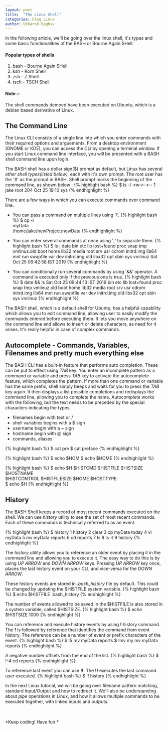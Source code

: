 ```yaml
---
layout: post
title:  "The Linux Shell"
categories: blog Linux
author: Utkarsh Raghav
---
```

In the following article, we'll be going over the linux shell, it's types and some basic functionalities of the BASH or Bourne Again SHell.

#### Popular types of shells
1. bash - Bourne Again SHell
2. ksh - Korn Shell
3. zsh - Z Shell
4. tsch - TSCH Shell

#### Note :-<br>
The shell commands demoed have been executed on Ubuntu, which is a debian based derivative of Linux.


## The Command Line
The Linux CLI consists of a single line into which you enter commands with their required options and arguements. From a desktop environment (GNOME or KDE), you can access the CLI by opening a terminal window. If you start Linux command line interface, you will be presented with a BASH shell command line upon login.

The BASH shell has a dollar sign($) prompt as default, but Linux has several *other shell types(listed below)*,
each with it's own prompt. The root user has the '#' as the prompt in BASH. Shell prompt marks the beginning of the command line, as shown below :
{% highlight bash %}
$ ls -l
-rw-r--r-- 1 jake root 204 Oct 25 19:10 sys
{% endhighlight %}

There are a few ways in which you can execute commands over command line.

- You can pass a command on multiple lines using '\\'.
{% highlight bash %}
$ cp -i \
myData \
/home/jake/newProject/newData
{% endhighlight %}

- You can enter several commands at once using ';' to separate them.
{% highlight bash %}
$ ls ; date
bin    etc             lib     lost+found  proc  snap      tmp      vmlinuz.old
boot   home            lib32   media       root  srv       usr
cdrom  initrd.img      lib64   mnt         run   swapfile  var
dev    initrd.img.old  libx32  opt         sbin  sys       vmlinuz
Sat Oct 25 09:42:58 IST 2019
{% endhighlight %}

- You can conditionally run several commands by using '&&' operator. A command is executed only if the previous one is true.
{% highlight bash %}
$ date && ls
Sat Oct 25 09:44:13 IST 2019
bin    etc             lib     lost+found  proc  snap      tmp      vmlinuz.old
boot   home            lib32   media       root  srv       usr
cdrom  initrd.img      lib64   mnt         run   swapfile  var
dev    initrd.img.old  libx32  opt         sbin  sys       vmlinuz
{% endhighlight %}

The BASH shell, which is a default shell for Ubuntu, has a helpful capability which allows you to edit command line, allowing user to easily modify the commands entered before executing them. It lets you move anywhere on the command line and allows to insert or delete characters, as need for it arises. It's really helpful in case of complex commands.

## Autocomplete - Commands, Variables, Filenames and pretty much everything else

The BASH CLI has a built-in feature that performs auto completion. These can be put to effect using *TAB* key.
You enter an incomplete pattern as a command or variable and press *TAB* key to activate the autocomplete feature, which completes the pattern.
If more than one command or variable has the same prefix, shell simply beeps and waits for you to press the *TAB* key again. It then displays a list possible completions and redisplays the command line, allowing you to complete the name.
Autocomplete works with the following, but the text needs to be preceded by the special characters indicating the types.
- filenames begin with text or /
- shell variables begins with a $ sign
- username begin with a ~ sign
- hostname begin with @ sign
- commands, aliases

{% highlight bash %}
$ cat pre <tab>
$ cat preface
{% endhighlight %}

{% highlight bash %}
$ echo $HOM <tab>
$ echo $HOME
{% endhighlight %}

{% highlight bash %}
$ echo $H <tab> <tab>
$HISTCMD       $HISTFILE      $HISTSIZE      $HOSTNAME      
$HISTCONTROL   $HISTFILESIZE  $HOME          $HOSTTYPE      
$ echo $H
{% endhighlight %}


## History

The BASH Shell keeps a record of most recent commands executed on the shell. We can use *history* utility to see the set of most recent commands.
Each of these commands is technically referred to as an event.

{% highlight bash %}
$ history
1  history
2  clear
3  cp myData today
4  vi myData
5  mv myData reports
6  cd reports
7  ls
8  ls -l
9  history
{% endhighlight %}

The *history* utility allows you to reference an older event by placing it in the command line and allowing you to execute it. The easy way to do this is by using *UP ARROW* and *DOWN ARROW* keys. Pressing *UP ARROW* key once, places the last history event on your CLI, and vice-versa for the *DOWN ARROW*.

These history events are stored in *.bash_history* file by default. This could be changed by updating the $HISTFILE system variable.
{% highlight bash %}
$ echo $HISTFILE
.bash_history
{% endhighlight %}

The number of events allowed to be saved in the $HISTFILE is also stored in a system variable, called $HISTSIZE.
{% highlight bash %}
$ echo $HISTSIZE
1000
{% endhighlight %}

You can reference and execute history events by using **!** history command. The **!** is followed by reference that identifies the command from event history. The reference can be a number of event or prefix characters of the event.
{% highlight bash %}
$ !5
mv myData reports
$ !mv my
mv myData reports
{% endhighlight %}

A negative number offsets from the end of the list.
{% highlight bash %}
$ !-4
cd reports
{% endhighlight %}

To reference last event you can use **!!**. The **!!** executes the last command user executed.
{% highlight bash %}
$ !!
history
{% endhighlight %}

In the next Linux tutorial, we will be going over filename pattern matching, standard Input/Output and how to redirect it.
We'll also be understanding about *pipe* operations in Linux, and how it allows multiple commands to be executed together, with linked inputs and outputs.

<br/>
<br/>
*Keep coding! Have fun.*
